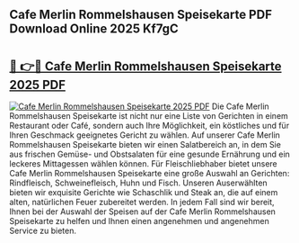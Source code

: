 ## Cafe Merlin Rommelshausen Speisekarte PDF Download Online 2025 Kf7gC

# <h2><a href="http://gcbmr0.nevu.top/?p=Cafe+Merlin+Rommelshausen+Speisekarte">🔗 👉🔴 Cafe Merlin Rommelshausen Speisekarte 2025 PDF</a></h2>

[![Cafe Merlin Rommelshausen Speisekarte 2025 PDF](https://i.imgur.com/dBaPXMq.png)](http://gcbmr0.nevu.top/?p=Cafe+Merlin+Rommelshausen+Speisekarte)
Die Cafe Merlin Rommelshausen Speisekarte ist nicht nur eine Liste von Gerichten in einem Restaurant oder Café, sondern auch Ihre Möglichkeit, ein köstliches und für Ihren Geschmack geeignetes Gericht zu wählen. Auf unserer Cafe Merlin Rommelshausen Speisekarte bieten wir einen Salatbereich an, in dem Sie aus frischen Gemüse- und Obstsalaten für eine gesunde Ernährung und ein leckeres Mittagessen wählen können. Für Fleischliebhaber bietet unsere Cafe Merlin Rommelshausen Speisekarte eine große Auswahl an Gerichten: Rindfleisch, Schweinefleisch, Huhn und Fisch. Unseren Auserwählten bieten wir exquisite Gerichte wie Schaschlik und Steak an, die auf einem alten, natürlichen Feuer zubereitet werden. In jedem Fall sind wir bereit, Ihnen bei der Auswahl der Speisen auf der Cafe Merlin Rommelshausen Speisekarte zu helfen und Ihnen einen angenehmen und angenehmen Service zu bieten.
